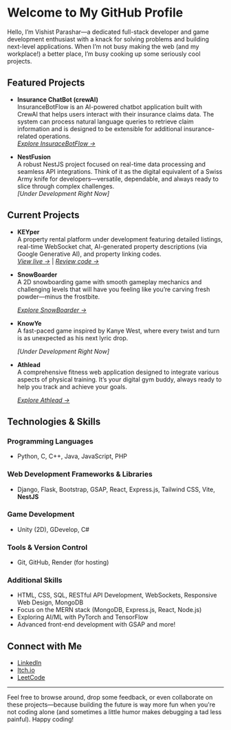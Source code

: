 # Welcome to My GitHub Profile

Hello, I’m Vishist Parashar—a dedicated full-stack developer and game development enthusiast with a knack for solving problems and building next-level applications. When I’m not busy making the web (and my workplace!) a better place, I’m busy cooking up some seriously cool projects.

## Featured Projects

- **Insurance ChatBot (crewAI)**  
  InsuranceBotFlow is an AI-powered chatbot application built with CrewAI that helps users interact with their insurance claims data. The system can process natural language queries to retrieve claim information and is designed to be extensible for additional insurance-related operations.  
  *[Explore InsuraceBotFlow →](https://github.com/devKafkaesque/crewai_crudflow)*

- **NestFusion**  
  A robust NestJS project focused on real-time data processing and seamless API integrations. Think of it as the digital equivalent of a Swiss Army knife for developers—versatile, dependable, and always ready to slice through complex challenges.  
  *[Under Development Right Now]*

## Current Projects

- **KEYper**  
  A property rental platform under development featuring detailed listings, real-time WebSocket chat, AI-generated property descriptions (via Google Generative AI), and property linking codes.  
  *[View live →](https://keyper001.onrender.com/)* | *[Review code →](https://github.com/devKafkaesque/property-rental-platform)*

- **SnowBoarder**  
  A 2D snowboarding game with smooth gameplay mechanics and challenging levels that will have you feeling like you’re carving fresh powder—minus the frostbite.
  
  *[Explore SnowBoarder →](https://github.com/devKafkaesque/snowBoarder)*

- **KnowYe**  
  A fast-paced game inspired by Kanye West, where every twist and turn is as unexpected as his next lyric drop.

  *[Under Development Right Now]*
- **Athlead**  
  A comprehensive fitness web application designed to integrate various aspects of physical training. It’s your digital gym buddy, always ready to help you track and achieve your goals.

  *[Explore Athlead →](https://github.com/devKafkaesque/Athlead)*
## Technologies & Skills

### Programming Languages
- Python, C, C++, Java, JavaScript, PHP

### Web Development Frameworks & Libraries
- Django, Flask, Bootstrap, GSAP, React, Express.js, Tailwind CSS, Vite, **NestJS**

### Game Development
- Unity (2D), GDevelop, C#

### Tools & Version Control
- Git, GitHub, Render (for hosting)

### Additional Skills
- HTML, CSS, SQL, RESTful API Development, WebSockets, Responsive Web Design, MongoDB  
- Focus on the MERN stack (MongoDB, Express.js, React, Node.js)  
- Exploring AI/ML with PyTorch and TensorFlow  
- Advanced front-end development with GSAP and more!

## Connect with Me

- [LinkedIn](https://www.linkedin.com/in/vishistparashar/)
- [Itch.io](https://invisghoul420.itch.io/)
- [LeetCode](https://leetcode.com/u/invisGhoul/)

---

Feel free to browse around, drop some feedback, or even collaborate on these projects—because building the future is way more fun when you're not coding alone (and sometimes a little humor makes debugging a tad less painful). Happy coding!
